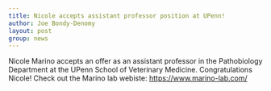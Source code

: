 ```yaml
---
title: Nicole accepts assistant professor position at UPenn!
author: Joe Bondy-Denomy
layout: post
group: news
---
```

Nicole Marino accepts an offer as an assistant professor in the Pathobiology Department at the UPenn School of Veterinary Medicine. Congratulations Nicole!
Check out the Marino lab webiste: https://www.marino-lab.com/
